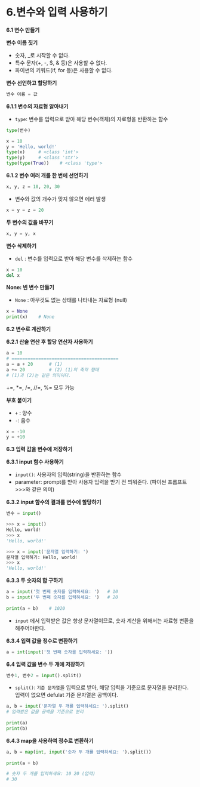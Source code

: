# 6.변수와 입력 사용하기

**6.1 변수 만들기**

**변수 이름 짓기**

- 숫자, _로 시작할 수 없다.
- 특수 문자(+, -, $, & 등)은 사용할 수 없다.
- 파이썬의 키워드(if, for 등)은 사용할 수 없다.

**변수 선언하고 할당하기**

```python
변수 이름 = 값
```



**6.1.1 변수의 자료형 알아내기**

- `type`: 변수를 입력으로 받아 해당 변수(객체)의 자료형을 반환하는 함수

```python
type(변수)
```

```python
x = 10
y = 'Hello, world!'
type(x)		# <class 'int'>
type(y)		# <class 'str'>
type(type(True))	# <class 'type'>
```



**6.1.2 변수 여러 개를 한 번에 선언하기**

```python
x, y, z = 10, 20, 30
```

- 변수와 값의 개수가 맞지 않으면 에러 발생

```python
x = y = z = 20
```



**두 변수의 값을 바꾸기**

```python
x, y = y, x
```



**변수 삭제하기**

- `del` : 변수를 입력으로 받아 해당 변수를 삭제하는 함수

````python
x = 10
del x
````



**None: 빈 변수 만들기**

- `None` : 아무것도 없는 상태를 나타내는 자료형 (null)

```python
x = None
print(x)	# None
```



**6.2 변수로 계산하기**

**6.2.1 산술 연산 후 할당 연산자 사용하기**

```python
a = 10
# ========================================
a = a + 20		# (1)
a += 20			# (2) (1)의 축약 형태
# (1)과 (2)는 같은 의미이다.
```

+=, *=, /=, //=, %= 모두 가능



**부호 붙이기**

- `+` : 양수
- `-`: 음수

```python
x = -10
y = +10
```



**6.3 입력 값을 변수에 저장하기**

**6.3.1 input 함수 사용하기**

- `input()`: 사용자의 입력(string)을 반환하는 함수
- parameter: prompt를 받아 사용자 입력을 받기 전 띄워준다. (파이썬 프롬프트 >>>와 같은 의미)



**6.3.2 input 함수의 결과를 변수에 할당하기**

```python
변수 = input()
```

```python
>>> x = input()
Hello, world!
>>> x
'Hello, world!'
```



```python
>>> x = input('문자열 입력하기: ')
문자열 입력하기: Hello, world!
>>> x
'Hello, world!'
```



**6.3.3 두 숫자의 합 구하기**

```python
a = input('첫 번째 숫자를 입력하세요: ')	# 10
b = input('두 번째 숫자를 입력하세요: ')	# 20
 
print(a + b)	# 1020
```

- `input` 에서 입력받은 값은 항상 문자열이므로, 숫자 계산을 위해서는 자료형 변환을 해주어야한다.



**6.3.4 입력 값을 정수로 변환하기**

```python
a = int(input('첫 번째 숫자를 입력하세요: '))
```



**6.4 입력 값을 변수 두 개에 저장하기**

```python
변수1, 변수2 = input().split()
```

- `split()`: `기준 문자열`을 입력으로 받아, 해당 입력을 기준으로 문자열을 분리한다. 입력이 없으면 defulat 기준 문자열은 공백이다.

```python
a, b = input('문자열 두 개를 입력하세요: ').split()
# 입력받은 값을 공백을 기준으로 분리
 
print(a)		
print(b)
```



**6.4.3 map을 사용하여 정수로 변환하기**

```python
a, b = map(int, input('숫자 두 개를 입력하세요: ').split())
 
print(a + b)

# 숫자 두 개를 입력하세요: 10 20 (입력)
# 30
```


